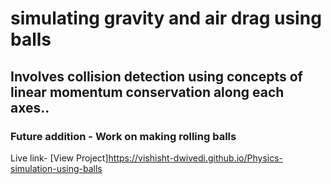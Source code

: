 # simulating gravity and air drag using balls
## Involves collision detection using concepts of linear momentum conservation along each axes..
### Future addition - Work on making rolling balls
Live link- [View Project]https://vishisht-dwivedi.github.io/Physics-simulation-using-balls
